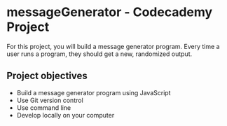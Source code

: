 # messageGenerator - Codecademy Project

For this project, you will build a message generator program. Every time a user runs a program, they should get a new, randomized output.

## Project objectives
+ Build a message generator program using JavaScript
+ Use Git version control
+ Use command line
+ Develop locally on your computer
